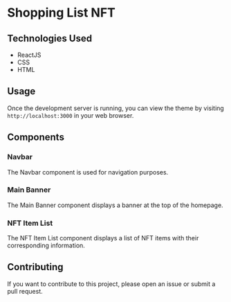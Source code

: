 # Shopping List NFT

## Technologies Used

- ReactJS
- CSS
- HTML

## Usage

Once the development server is running, you can view the theme by visiting `http://localhost:3000` in your web browser.

## Components

### Navbar

The Navbar component is used for navigation purposes.

### Main Banner

The Main Banner component displays a banner at the top of the homepage.

### NFT Item List

The NFT Item List component displays a list of NFT items with their corresponding information.

## Contributing

If you want to contribute to this project, please open an issue or submit a pull request.

